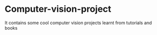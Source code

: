 # Computer-vision-project
It contains some cool computer vision projects learnt from tutorials and books
